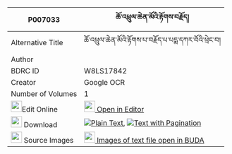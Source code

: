 |P007033|ཆོ་འཕྲུལ་ཆེན་མོའི་རྟོགས་བརྗོད། 
| --- | --- 
|Alternative Title |ཆོ་འཕྲུལ་ཆེན་མོའི་རྟོགས་པ་བརྗོད་པ་པདྨ་དཀར་བོའི་ཕྲེང་བ།
|Author | 
|BDRC ID | W8LS17842
|Creator | Google OCR
|Number of Volumes| 1
|<img width="25" src="https://img.icons8.com/color/25/000000/edit-property.png">Edit Online| [<img width="25" src="https://avatars.githubusercontent.com/u/45091458?s=200&v=4"> Open in Editor](http://editor.openpecha.org/P007033)
|<img width="25" src="https://img.icons8.com/fluent/48/000000/download-2.png"/>  Download | [![](https://img.icons8.com/color/20/000000/txt.png)Plain Text](https://github.com/Openpecha/P007033/releases/download/v1/chotrul_chen_mo_i_tokjo_plain_P007033.zip), [![](https://img.icons8.com/color/20/000000/txt.png)Text with Pagination](https://github.com/Openpecha/P007033/releases/download/v1/chotrul_chen_mo_i_tokjo_pages_P007033.zip)
|<img width="25" src="https://img.icons8.com/plasticine/100/000000/pictures-folder.png"/>  Source Images | [<img width="25" src="https://library.bdrc.io/icons/BUDA-small.svg"> Images of text file open in BUDA](https://library.bdrc.io/show/bdr:W8LS17842)